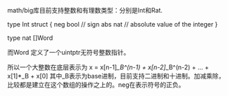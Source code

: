 math/big库目前支持整数和有理数类型：分别是Int和Rat.

type Int struct {
    neg bool // sign
    abs nat  // absolute value of the integer
}

type nat []Word

而Word 定义了一个uintptr无符号整数指针。

所以一个大整数在底层表示为 x = x[n-1]*_B^(n-1) + x[n-2]*_B^(n-2) + ... + x[1]*_B + x[0] 其中_B表示为base进制，目前支持二进制和十进制。加减乘除，比较都是建立在这个数组的操作之上的。neg在表示符号的正负。